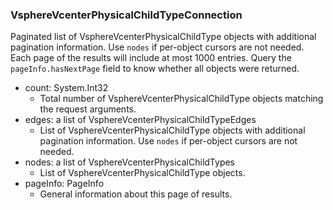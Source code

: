 ### VsphereVcenterPhysicalChildTypeConnection
Paginated list of VsphereVcenterPhysicalChildType objects with additional pagination information. Use `nodes` if per-object cursors are not needed. Each page of the results will include at most 1000 entries. Query the `pageInfo.hasNextPage` field to know whether all objects were returned.

- count: System.Int32
  - Total number of VsphereVcenterPhysicalChildType objects matching the request arguments.
- edges: a list of VsphereVcenterPhysicalChildTypeEdges
  - List of VsphereVcenterPhysicalChildType objects with additional pagination information. Use `nodes` if per-object cursors are not needed.
- nodes: a list of VsphereVcenterPhysicalChildTypes
  - List of VsphereVcenterPhysicalChildType objects.
- pageInfo: PageInfo
  - General information about this page of results.
